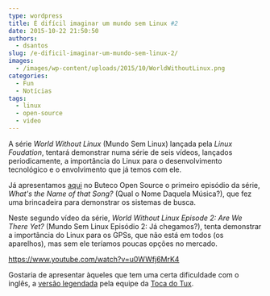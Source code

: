 ```yaml
---
type: wordpress
title: É difícil imaginar um mundo sem Linux #2
date: 2015-10-22 21:50:50
authors:
  - dsantos
slug: /e-dificil-imaginar-um-mundo-sem-linux-2/
images:
  - /images/wp-content/uploads/2015/10/WorldWithoutLinux.png
categories:
  - Fun
  - Notícias
tags:
  - linux
  - open-source
  - video
---
```


A série <em>World Without Linux</em> (Mundo Sem Linux) lançada pela <em>Linux Foudation</em>, tentará demonstrar numa série de seis vídeos, lançados periodicamente, a importância do Linux para o desenvolvimento tecnológico e o envolvimento que já temos com ele.

Já apresentamos <a href="/e-dificil-imaginar-um-mundo-sem-linux" target="_blank">aqui</a> no Buteco Open Source o primeiro episódio da série, <em>What's the Name of that Song?</em> (Qual o Nome Daquela Música?), que fez uma brincadeira para demonstrar os sistemas de busca.

Neste segundo vídeo da série, <em>World Without Linux Episode 2: Are We There Yet?</em> (Mundo Sem Linux Episódio 2: Já chegamos?), tenta demonstrar a importância do Linux para os GPSs, que não está em todos (os aparelhos), mas sem ele teríamos poucas opções no mercado.

<!--more-->

https://www.youtube.com/watch?v=u0WWfj6MrK4

Gostaria de apresentar àqueles que tem uma certa dificuldade com o inglês, a <a href="https://youtu.be/-ykadGOHwc0?t=22s" target="_blank">versão legendada</a> pela equipe da <a href="http://tocadotux.blogspot.com.br" target="_blank">Toca do Tux</a>.